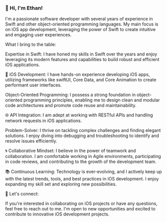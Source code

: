 ### 👋 Hi, I'm Ethan!

I'm a passionate software developer with several years of experience in Swift and other object-oriented programming languages. My main focus is on iOS app development, leveraging the power of Swift to create intuitive and engaging user experiences.

What I bring to the table:

Expertise in Swift: I have honed my skills in Swift over the years and enjoy leveraging its modern features and capabilities to build robust and efficient iOS applications.

📱 iOS Development: I have hands-on experience developing iOS apps, utilizing frameworks like swiftUI, Core Data, and Core Animation to create  performant user interfaces.

Object-Oriented Programming: I possess a strong foundation in object-oriented programming principles, enabling me to design clean and modular code architectures and promote code reuse and maintainability.

🌐 API Integration: I am adept at working with RESTful APIs and handling network requests in iOS applications.

Problem-Solver: I thrive on tackling complex challenges and finding elegant solutions. I enjoy diving into debugging and troubleshooting to identify and resolve issues efficiently.

🌀 Collaborative Mindset: I believe in the power of teamwork and collaboration. I am comfortable working in Agile environments, participating in code reviews, and contributing to the growth of the development team.

📚 Continuous Learning: Technology is ever-evolving, and I actively keep up with the latest trends, tools, and best practices in iOS development. I enjoy expanding my skill set and exploring new possibilities.

🌟 Let's connect:

If you're interested in collaborating on iOS projects or have any questions, feel free to reach out to me. I'm open to new opportunities and excited to contribute to innovative iOS development projects.


<!--
**EthanBonner/EthanBonner** is a ✨ _special_ ✨ repository because its `README.md` (this file) appears on your GitHub profile.

Here are some ideas to get you started:

- 🔭 I’m currently working on ...
- 🌱 I’m currently learning ...
- 👯 I’m looking to collaborate on ...
- 🤔 I’m looking for help with ...
- 💬 Ask me about ...
- 📫 How to reach me: ...
- 😄 Pronouns: ...
- ⚡ Fun fact: ...
-->
